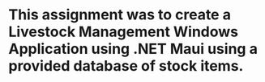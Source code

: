 # This assignment was to create a Livestock Management Windows Application using .NET Maui using a provided database of stock items.
